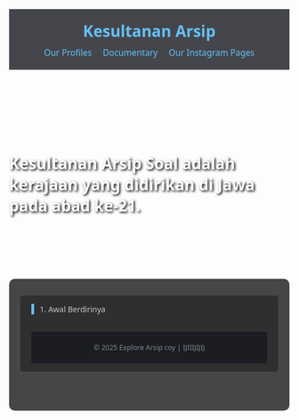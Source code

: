 <!DOCTYPE html>
<html lang="en">
<head>
  <meta charset="UTF-8">
  <meta name="viewport" content="width=device-width, initial-scale=1">
  <title>Arsip Soal</title>
  <style>
    /* Global Styles */
    body {
      margin: 0;
      font-family: 'Segoe UI', Tahoma, Geneva, Verdana, sans-serif;
      background: url('https://files.catbox.moe/k149m3.jpg') no-repeat center center fixed;
      background-size: cover;
      color: #c7c7c7;
    }
    header {
      background-color: rgba(23, 26, 33, 0.8);
      padding: 20px;
      text-align: center;
      color: #66c0f4;
    }
    header h1 {
      margin: 0;
      font-size: 2em;
    }
    /* Navigation Bar */
    header nav {
      margin-top: 10px;
      display: flex;
      justify-content: center;
      gap: 20px;
      flex-wrap: wrap;
    }
    header nav a {
      text-decoration: none;
      color: #66c0f4;
      font-size: 1.1em;
      transition: color 0.3s;
    }
    header nav a:hover {
      color: #fff;
    }
    .hero {
      display: flex;
      align-items: center;
      justify-content: center;
      height: 300px;
      color: #fff;
      font-size: 2em;
      font-weight: bold;
      text-shadow: 2px 2px 4px #000;
    }
    .container {
      padding: 30px 20px;
      max-width: 1200px;
      margin: 20px auto;
      background: rgba(26, 26, 26, 0.8);
      border-radius: 10px;
    }
    /* Points Menu Section (original clickable list) */
    .points-menu {
      display: flex;
      flex-direction: column;
      gap: 15px;
      margin-bottom: 40px;
    }
    .point-item {
      background: rgba(42, 42, 42, 0.8);
      border-radius: 5px;
      padding: 15px 20px;
    }
    .point-link {
      text-decoration: none;
      color: #c7c7c7;
      display: block;
      cursor: pointer;
      border-left: 5px solid #66c0f4;
      padding-left: 10px;
      transition: background-color 0.3s;
    }
    .point-link:hover {
      background-color: rgba(51, 51, 51, 0.8);
    }
    .point-content {
      overflow: hidden;
      max-height: 0;
      opacity: 0;
      transition: max-height 0.5s ease-out, opacity 0.5s ease-out;
      margin-top: 15px;
      padding-top: 15px;
      border-top: 1px solid #444;
    }
    .point-content.open {
      max-height: 1000px;
      opacity: 1;
    }
    .point-content h2 {
      color: #66c0f4;
    }
    footer {
      background-color: rgba(23, 26, 33, 0.8);
      text-align: center;
      padding: 20px;
      color: #7f8c8d;
      font-size: 0.9em;
    }
    /* Responsive Styles */
    @media (max-width: 600px) {
      .hero {
        font-size: 1.5em;
        height: 200px;
      }
      .container {
        padding: 15px 10px;
        margin: 10px;
      }
      .point-item {
        padding: 10px 15px;
      }
      .point-link {
        font-size: 1em;
        padding-left: 8px;
        border-left-width: 3px;
      }
      header, footer {
        padding: 15px;
      }
      header nav a {
        font-size: 1em;
      }
    }
  </style>
</head>
<body>
  <header>
    <h1>Kesultanan Arsip</h1>
    <!-- Navigation Bar -->
    <nav>
      <!-- Note the link now goes to profiles.html -->
      <a href="profiles.html">Our Profiles</a>
      <a href="#documentary">Documentary</a>
      <a href="#instagram">Our Instagram Pages</a>
    </nav>
  </header>

  <div class="hero">
    Kesultanan Arsip Soal adalah kerajaan yang didirikan di Jawa pada abad ke-21.
  </div>

  <div class="container">
    <!-- Points Menu Section (your existing content) -->
    <div class="points-menu">
      <div class="point-item">
        <a class="point-link" href="#">1. Awal Berdirinya</a>
        <div class="point-content">
          <h2>Awal Berdirinya</h2>
          
            Kesultanan Arsip pertama di dirikan pada abad
            ke-21 oleh sekelompok orang.<br>
            Pada awalnya dinamakan "Biologi nyehhh"
            sebelum diubah menjadi Arsip Soal setahun kemudian.
          
        </div>
      </div>
      
      <div class="point-item">
        <a class="point-link" href="#">2. Letak</a>
        <div class="point-content">
          <h2>Letak</h2>
          
            Kesultanan Arsip terletak di Kalasan, dengan
            ibu kota berada di depan F1.<br>
            Pada awalnya ibukota kerajaan arsip berada di 
            Rumah Ana sebelum dipindahkan ke depan F1.
          
        </div>
      </div>
      
      <div class="point-item">
        <a class="point-link" href="#">3. Tokoh</a>
        <div class="point-content">
          <h2>Tokoh</h2>
          <h3>Septiana</h3>
          
            Dia adalah salah satu tokoh penting yang mengide 
            untuk membuat Kesultanan Arsip, dengan rumahnya
            menjadi ibu kota awal kesultanan Arsip.
          
          <h3>Astrid</h3>
          
            Dia adalah tokoh yang berperan penting dalam projek 
            pertama kerajaan, yaitu projek "Kimchi Radiasi."
          
          <h3>Atha</h3>
          
            Dia merupakan tokoh yang berperan penting terhadap 
            kebudayaan Arsip dikarenakan jiwa seninya yang begitu 
            hebatnya.
          
          <h3>Hardana</h3>
          
            Juga dikenal sebagai Lidya, dia adalah tokoh penting 
            yang berperan dalam proses penyusunan Kesultanan Arsip 
            bersama Septiana.
          
          <h3>Affan</h3>
          
            Tidak banyak yang diketahui tentang tokoh ini karena 
            jarang kehadirannya, namun dia adalah satu-satunya tokoh
            yang normal, membuat Kerajaan Arsip kokoh.
          
          <h3>Raju</h3>
          
            Juga dikenal sebagai Rafi', dia adalah supplier utama dan
            pemilik markas rahasia bernama "Muara Salju" yang
            digunakan untuk eksperimen Arsip seperti Projek Kimchi Radiasi.
          
          <h3>Akmal</h3>
          
            Awalnya dia bukanlah warga Kesultanan, namun dia diterima
            atas request istimewa dari pendiri-pendiri arsip.<br>
            Bersama dengan Atha, dia telah membawa budaya India kepada
            Kesultanan Arsip.
          
        </div>
      </div>
      
      <div class="point-item">
        <a class="point-link" href="#">4. Politik</a>
        <div class="point-content">
          <h2>Politik</h2>
          <p>apa lek</p>
        </div>
      </div>
      
      <div class="point-item">
        <a class="point-link" href="#">5. Ekonomi</a>
        <div class="point-content">
          <h2>Ekonomi</h2>
          <p>Kita kaya</p>
        </div>
      </div>
      
      <div class="point-item">
        <a class="point-link" href="#">6. Budaya</a>
        <div class="point-content">
          <h2>Budaya</h2>
          <p>Stress semua lek</p>
        </div>
      </div>
      
      <div class="point-item">
        <a class="point-link" href="#">7. Bukti Sejarah</a>
        <div class="point-content">
          <h2>Bukti Sejarah</h2>
          <p></p>
          <img src="https://files.catbox.moe/yifsiu.jpg" alt="Bukti Sejarah" style="width: 500px; height:500px; border-radius: 5px;">
        </div>
      </div>
    </div>
    
   
  </div>
  
  <footer>
    &copy; 2025 Explore Arsip coy | IJIIIJIJIJ
  </footer>
  
  <script>
    // Toggle script for the points-menu sections
    document.addEventListener("DOMContentLoaded", function() {
      const links = document.querySelectorAll(".point-link");
      links.forEach(link => {
        link.addEventListener("click", function(e) {
          e.preventDefault();
          const content = this.nextElementSibling;
          content.classList.toggle("open");
        });
      });
    });
  </script>
</body>
</html>


